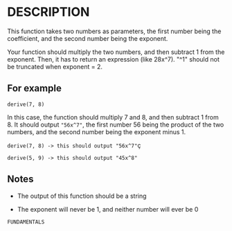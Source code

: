 # DESCRIPTION

This function takes two numbers as parameters, the first number being the coefficient, and the second number being the exponent.

Your function should multiply the two numbers, and then subtract 1 from the exponent. Then, it has to return an expression (like 28x^7). "^1" should not be truncated when exponent = 2.

## For example

`derive(7, 8)`

In this case, the function should multiply 7 and 8, and then subtract 1 from 8. It should output `"56x^7"`, the first number 56 being the product of the two numbers, and the second number being the exponent minus 1.

`derive(7, 8) -> this should output "56x^7"`ç

`derive(5, 9) -> this should output "45x^8"`

## Notes

- The output of this function should be a string

- The exponent will never be 1, and neither number will ever be 0

`FUNDAMENTALS`